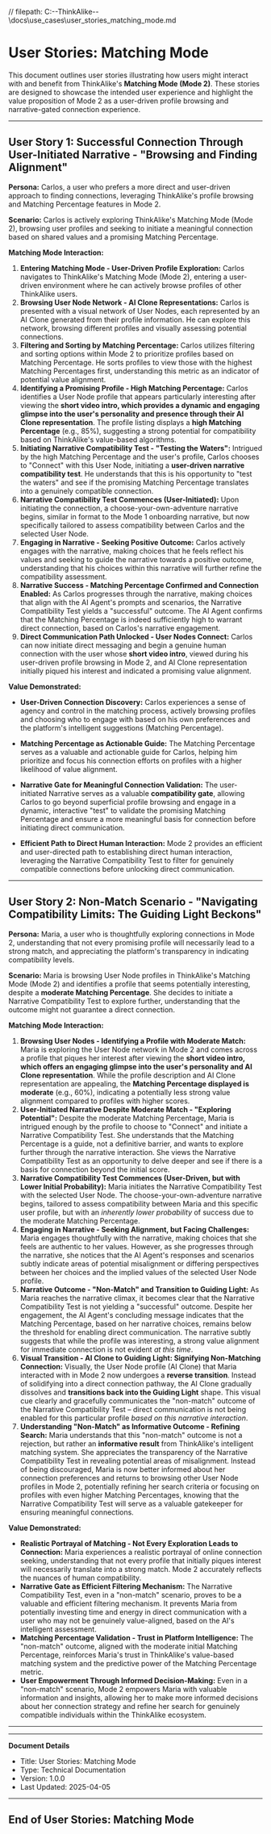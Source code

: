// filepath: C:\--ThinkAlike--\docs\use_cases\user_stories_matching_mode.md
# User Stories: Matching Mode

This document outlines user stories illustrating how users might interact with and benefit from ThinkAlike's **Matching Mode (Mode 2)**. These stories are designed to showcase the intended user experience and highlight the value proposition of Mode 2 as a user-driven profile browsing and narrative-gated connection experience.

---

## User Story 1: Successful Connection Through User-Initiated Narrative - "Browsing and Finding Alignment"

**Persona:** Carlos, a user who prefers a more direct and user-driven approach to finding connections, leveraging ThinkAlike's profile browsing and Matching Percentage features in Mode 2.

**Scenario:** Carlos is actively exploring ThinkAlike's Matching Mode (Mode 2), browsing user profiles and seeking to initiate a meaningful connection based on shared values and a promising Matching Percentage.

**Matching Mode Interaction:**

1.  **Entering Matching Mode - User-Driven Profile Exploration:** Carlos navigates to ThinkAlike's Matching Mode (Mode 2), entering a user-driven environment where he can actively browse profiles of other ThinkAlike users.
2.  **Browsing User Node Network - AI Clone Representations:** Carlos is presented with a visual network of User Nodes, each represented by an AI Clone generated from their profile information. He can explore this network, browsing different profiles and visually assessing potential connections.
3.  **Filtering and Sorting by Matching Percentage:** Carlos utilizes filtering and sorting options within Mode 2 to prioritize profiles based on Matching Percentage. He sorts profiles to view those with the highest Matching Percentages first, understanding this metric as an indicator of potential value alignment.
4.  **Identifying a Promising Profile - High Matching Percentage:**
   Carlos identifies a User Node profile that appears particularly interesting after viewing the **short video intro, which provides a dynamic and engaging glimpse into the user's personality and presence through their AI Clone representation**. The profile listing displays a **high Matching Percentage** (e.g., 85%), suggesting a strong potential for compatibility based on ThinkAlike's value-based algorithms.
5.  **Initiating Narrative Compatibility Test - "Testing the Waters":** Intrigued by the high Matching Percentage and the user's profile, Carlos chooses to "Connect" with this User Node, initiating a **user-driven narrative compatibility test**. He understands that this is his opportunity to "test the waters" and see if the promising Matching Percentage translates into a genuinely compatible connection.
6.  **Narrative Compatibility Test Commences (User-Initiated):** Upon initiating the connection, a choose-your-own-adventure narrative begins, similar in format to the Mode 1 onboarding narrative, but now specifically tailored to assess compatibility between Carlos and the selected User Node.
7.  **Engaging in Narrative - Seeking Positive Outcome:** Carlos actively engages with the narrative, making choices that he feels reflect his values and seeking to guide the narrative towards a positive outcome, understanding that his choices within this narrative will further refine the compatibility assessment.
8.  **Narrative Success - Matching Percentage Confirmed and Connection Enabled:** As Carlos progresses through the narrative, making choices that align with the AI Agent's prompts and scenarios, the Narrative Compatibility Test yields a "successful" outcome. The AI Agent confirms that the Matching Percentage is indeed sufficiently high to warrant direct connection, based on Carlos's narrative engagement.
9.  **Direct Communication Path Unlocked - User Nodes Connect:**
   Carlos can now initiate direct messaging and begin a genuine human connection with the user whose **short video intro**, viewed during his user-driven profile browsing in Mode 2, and AI Clone representation initially piqued his interest and indicated a promising value alignment.

**Value Demonstrated:**

*   **User-Driven Connection Discovery:** Carlos experiences a sense of agency and control in the matching process, actively browsing profiles and choosing who to engage with based on his own preferences and the platform's intelligent suggestions (Matching Percentage).
*   **Matching Percentage as Actionable Guide:** The Matching Percentage serves as a valuable and actionable guide for Carlos, helping him prioritize and focus his connection efforts on profiles with a higher likelihood of value alignment.
*   **Narrative Gate for Meaningful Connection Validation:** The user-initiated Narrative serves as a valuable **compatibility gate**, allowing Carlos to go beyond superficial profile browsing and engage in a dynamic, interactive "test" to validate the promising Matching Percentage and ensure a more meaningful basis for connection before initiating direct communication.

* **Efficient Path to Direct Human Interaction:** Mode 2 provides an efficient and user-directed path to establishing direct human interaction, leveraging the Narrative Compatibility Test to filter for genuinely compatible connections before unlocking direct communication.

***

## User Story 2: Non-Match Scenario - "Navigating Compatibility Limits: The Guiding Light Beckons"

**Persona:** Maria, a user who is thoughtfully exploring connections in Mode 2, understanding that not every promising profile will necessarily lead to a strong match, and appreciating the platform's transparency in indicating compatibility levels.

**Scenario:** Maria is browsing User Node profiles in ThinkAlike's Matching Mode (Mode 2) and identifies a profile that seems potentially interesting, despite a **moderate Matching Percentage**. She decides to initiate a Narrative Compatibility Test to explore further, understanding that the outcome might not guarantee a direct connection.

**Matching Mode Interaction:**

1.  **Browsing User Nodes - Identifying a Profile with Moderate Match:**
   Maria is exploring the User Node network in Mode 2 and comes across a profile that piques her interest after viewing the **short video intro, which offers an engaging glimpse into the user's personality and AI Clone representation**. While the profile description and AI Clone representation are appealing, the **Matching Percentage displayed is moderate** (e.g., 60%), indicating a potentially less strong value alignment compared to profiles with higher scores.
2.  **User-Initiated Narrative Despite Moderate Match - "Exploring Potential":** Despite the moderate Matching Percentage, Maria is intrigued enough by the profile to choose to "Connect" and initiate a Narrative Compatibility Test. She understands that the Matching Percentage is a guide, not a definitive barrier, and wants to explore further through the narrative interaction. She views the Narrative Compatibility Test as an opportunity to delve deeper and see if there is a basis for connection beyond the initial score.
3.  **Narrative Compatibility Test Commences (User-Driven, but with Lower Initial Probability):** Maria initiates the Narrative Compatibility Test with the selected User Node. The choose-your-own-adventure narrative begins, tailored to assess compatibility between Maria and this specific user profile, but with an *inherently lower probability* of success due to the moderate Matching Percentage.
4.  **Engaging in Narrative - Seeking Alignment, but Facing Challenges:** Maria engages thoughtfully with the narrative, making choices that she feels are authentic to her values. However, as she progresses through the narrative, she notices that the AI Agent's responses and scenarios subtly indicate areas of potential misalignment or differing perspectives between her choices and the implied values of the selected User Node profile.
5.  **Narrative Outcome - "Non-Match" and Transition to Guiding Light:** As Maria reaches the narrative climax, it becomes clear that the Narrative Compatibility Test is not yielding a "successful" outcome. Despite her engagement, the AI Agent's concluding message indicates that the Matching Percentage, based on her narrative choices, remains below the threshold for enabling direct communication. The narrative subtly suggests that while the profile was interesting, a strong value alignment for immediate connection is not evident *at this time*.
6.  **Visual Transition - AI Clone to Guiding Light: Signifying Non-Matching Connection:** Visually, the User Node profile (AI Clone) that Maria interacted with in Mode 2 now undergoes a **reverse transition**. Instead of solidifying into a direct connection pathway, the AI Clone gradually dissolves and **transitions back into the Guiding Light** shape. This visual cue clearly and gracefully communicates the "non-match" outcome of the Narrative Compatibility Test – direct communication is not being enabled for this particular profile *based on this narrative interaction*.
7.  **Understanding "Non-Match" as Informative Outcome - Refining Search:** Maria understands that this "non-match" outcome is not a rejection, but rather an **informative result** from ThinkAlike's intelligent matching system. She appreciates the transparency of the Narrative Compatibility Test in revealing potential areas of misalignment. Instead of being discouraged, Maria is now better informed about her connection preferences and returns to browsing other User Node profiles in Mode 2, potentially refining her search criteria or focusing on profiles with even higher Matching Percentages, knowing that the Narrative Compatibility Test will serve as a valuable gatekeeper for ensuring meaningful connections.

**Value Demonstrated:**

*   **Realistic Portrayal of Matching - Not Every Exploration Leads to Connection:** Maria experiences a realistic portrayal of online connection seeking, understanding that not every profile that initially piques interest will necessarily translate into a strong match. Mode 2 accurately reflects the nuances of human compatibility.
*   **Narrative Gate as Efficient Filtering Mechanism:** The Narrative Compatibility Test, even in a "non-match" scenario, proves to be a valuable and efficient filtering mechanism. It prevents Maria from potentially investing time and energy in direct communication with a user who may not be genuinely value-aligned, based on the AI's intelligent assessment.
*   **Matching Percentage Validation - Trust in Platform Intelligence:** The "non-match" outcome, aligned with the moderate initial Matching Percentage, reinforces Maria's trust in ThinkAlike's value-based matching system and the predictive power of the Matching Percentage metric.
*   **User Empowerment Through Informed Decision-Making:** Even in a "non-match" scenario, Mode 2 empowers Maria with valuable information and insights, allowing her to make more informed decisions about her connection strategy and refine her search for genuinely compatible individuals within the ThinkAlike ecosystem.

***

---
**Document Details**
- Title: User Stories: Matching Mode
- Type: Technical Documentation
- Version: 1.0.0
- Last Updated: 2025-04-05
---
End of User Stories: Matching Mode
---


